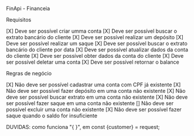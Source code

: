 FinApi - Financeia

Requisitos

[X] Deve ser possível criar umma conta
[X] Deve ser possível buscar o extrato bancário do cliente
[X] Deve ser possível realizar um depósito
[X] Deve ser possível realizar um saque
[X] Deve ser possível buscar o extrato bancário do cliente por data
[X] Deve ser possível atualizar dados da conta do cliente
[X] Deve ser possível obter dados da conta do cliente
[X] Deve ser possível deletar uma conta
[X] Deve ser possível retornar o balance


Regras de negócio

[X] Não deve ser possível cadastrar uma conta com CPF já existente
[X] Não deve ser possível fazer depósito em uma conta não existente
[X] Não deve ser possível buscar extrato em uma conta não existente
[X] Não deve ser possível fazer saque em uma conta não existente
[] Não deve ser possível excluir uma conta não existente
[X] Não deve ser possível fazer saque quando o saldo for insuficiente

DUVIDAS:
como funciona "{ }", em const {customer} = request;